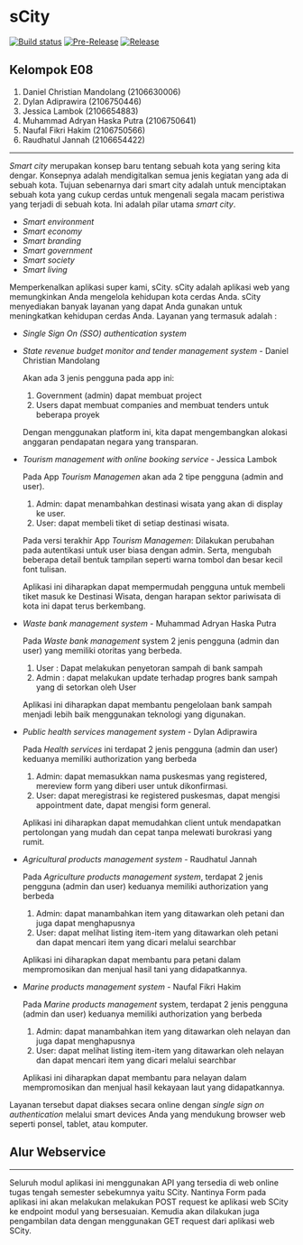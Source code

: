 # sCity

[![Build status](https://build.appcenter.ms/v0.1/apps/5b1b5e25-556f-4681-9a0c-232fc747aaa3/branches/master/badge)](https://appcenter.ms)
[![Pre-Release](https://github.com/danielcm585/sCity-mobile/actions/workflows/pre-release.yml/badge.svg)](https://github.com/danielcm585/sCity-mobile/actions/workflows/pre-release.yml)
[![Release](https://github.com/danielcm585/sCity-mobile/actions/workflows/release.yml/badge.svg)](https://github.com/danielcm585/sCity-mobile/actions/workflows/release.yml)

## Kelompok E08 
1. Daniel Christian Mandolang (2106630006)
2. Dylan Adiprawira (2106750446)
3. Jessica Lambok (2106654883)
4. Muhammad Adryan Haska Putra (2106750641)
5. Naufal Fikri Hakim (2106750566)
6. Raudhatul Jannah (2106654422)
---

<!-- Aplikasi dapat diakses [disini](https://scity.herokuapp.com/) -->

_Smart city_ merupakan konsep baru tentang sebuah kota yang sering kita dengar. Konsepnya adalah mendigitalkan semua jenis kegiatan yang ada di sebuah kota. Tujuan sebenarnya dari smart city adalah untuk menciptakan sebuah kota yang cukup cerdas untuk mengenali segala macam peristiwa yang terjadi di sebuah kota. Ini adalah pilar utama _smart city_.

- _Smart environment_  
- _Smart economy_
- _Smart branding_
- _Smart government_
- _Smart society_
- _Smart living_

Memperkenalkan aplikasi super kami, sCity. sCity adalah aplikasi web yang memungkinkan Anda mengelola kehidupan kota cerdas Anda. sCity menyediakan banyak layanan yang dapat Anda gunakan untuk meningkatkan kehidupan cerdas Anda. Layanan yang termasuk adalah :

- _Single Sign On (SSO) authentication system_

- _State revenue budget monitor and tender management system_ - Daniel Christian Mandolang
    
    Akan ada 3 jenis pengguna pada app ini:
    1. Government (admin) dapat membuat project
    2. Users dapat membuat companies and membuat tenders untuk beberapa proyek
    
   Dengan menggunakan platform ini, kita dapat mengembangkan alokasi anggaran pendapatan negara yang transparan.

- _Tourism management with online booking service_ - Jessica Lambok
    
    Pada App _Tourism Managemen_ akan ada 2 tipe pengguna (admin and user).
    1. Admin: dapat menambahkan destinasi wisata yang akan di display ke user.
    2. User: dapat membeli tiket di setiap destinasi wisata.
    
    Pada versi terakhir App _Tourism Managemen_: Dilakukan perubahan pada autentikasi untuk user biasa dengan admin. Serta, mengubah beberapa detail bentuk tampilan seperti warna tombol dan besar kecil font tulisan.

   Aplikasi ini diharapkan dapat mempermudah pengguna untuk membeli tiket masuk ke Destinasi Wisata, dengan harapan sektor pariwisata di kota ini dapat terus berkembang.

- _Waste bank management system_ - Muhammad Adryan Haska Putra

    Pada _Waste bank management_ system 2 jenis pengguna (admin dan user) yang memiliki otoritas yang berbeda.
    1. User : Dapat melakukan penyetoran sampah di bank sampah
    2. Admin : dapat melakukan update terhadap progres bank sampah yang di setorkan oleh User
    
    Aplikasi ini diharapkan dapat membantu pengelolaan bank sampah menjadi lebih baik menggunakan teknologi yang digunakan.

- _Public health services management system_ - Dylan Adiprawira

    Pada _Health services_ ini terdapat 2 jenis pengguna (admin dan user) keduanya memiliki authorization yang berbeda
    1. Admin: dapat memasukkan nama puskesmas yang registered, mereview form yang diberi user untuk dikonfirmasi.
    2. User: dapat meregistrasi ke registered puskesmas, dapat mengisi appointment date, dapat mengisi form general.

    Aplikasi ini diharapkan dapat memudahkan client untuk mendapatkan pertolongan yang mudah dan cepat tanpa melewati burokrasi yang rumit.

- _Agricultural products management system_ - Raudhatul Jannah

    Pada _Agriculture products management system_, terdapat 2 jenis pengguna (admin dan user) keduanya memiliki authorization yang berbeda
    1. Admin: dapat manambahkan item yang ditawarkan oleh petani dan juga dapat menghapusnya
    2. User: dapat melihat listing item-item yang ditawarkan oleh petani dan dapat mencari item yang dicari melalui searchbar

    Aplikasi ini diharapkan dapat membantu para petani dalam mempromosikan dan menjual hasil tani yang didapatkannya.

- _Marine products management system_ - Naufal Fikri Hakim

    Pada _Marine products management_ system, terdapat 2 jenis pengguna (admin dan user) keduanya memiliki authorization yang berbeda
    1. Admin: dapat manambahkan item yang ditawarkan oleh nelayan dan juga dapat menghapusnya
    2. User: dapat melihat listing item-item yang ditawarkan oleh nelayan dan dapat mencari item yang dicari melalui searchbar

    Aplikasi ini diharapkan dapat membantu para nelayan dalam mempromosikan dan menjual hasil kekayaan laut yang didapatkannya.

Layanan tersebut dapat diakses secara online dengan _single sign on authentication_ melalui smart devices Anda yang mendukung browser web seperti ponsel, tablet, atau komputer.

## Alur Webservice
---
Seluruh modul aplikasi ini menggunakan API yang tersedia di web online tugas tengah semester sebekumnya yaitu SCity. Nantinya Form pada aplikasi ini akan melakukan melakukan POST request ke aplikasi web SCity ke endpoint modul yang bersesuaian. Kemudia akan dilakukan juga pengambilan data dengan menggunakan GET request dari aplikasi web SCity.
